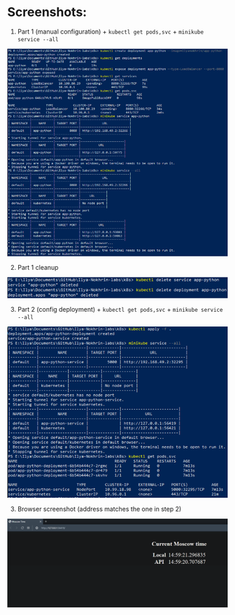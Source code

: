 # Screenshots:

1. Part 1 (manual configuration) + `kubectl get pods,svc` + `minikube service --all`

![Part1](../images/lab9_part1.png)

2. Part 1 cleanup

![Part1Cleanup](../images/lab9_part1_cleanup.png)

3. Part 2 (config deployment) + `kubectl get pods,svc` + `minikube service --all`

![Part2](../images/lab9_part2.png)

3. Browser screenshot (address matches the one in step 2)

![Browser](../images/lab9_browser_screenshot.png)